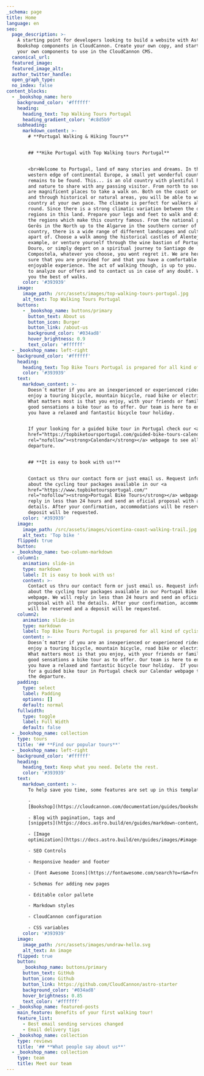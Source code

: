 ```yaml
---
_schema: page
title: Home
language: en
seo:
  page_description: >-
    A starting point for developers looking to build a website with Astro, using
    Bookshop components in CloudCannon. Create your own copy, and start creating
    your own components to use in the CloudCannon CMS.
  canonical_url:
  featured_image:
  featured_image_alt:
  author_twitter_handle:
  open_graph_type:
  no_index: false
content_blocks:
  - _bookshop_name: hero
    background_color: '#ffffff'
    heading:
      heading_text: Top Walking Tours Portugal
      heading_gradient_color: '#c8d5b9'
    subheading:
      markdown_content: >-
        # **Portugal Walking & Hiking Tours**


        ## **Hike Portugal with Top Walking tours Portugal**


        <br>Welcome to Portugal, land of many stories and dreams. In the south
        western edge of continental Europe, a small yet wonderful country
        remains to be found. This... is an old country with plentiful history
        and nature to share with any passing visitor. From north to south there
        are magnificent places to take a walk on. Both on the coast or inland
        and through historical or natural areas, you will be able to walk the
        country at your own pace. The climate is perfect for walkers all year
        round. Since there is a strong climatic variation between the different
        regions in this land. Prepare your legs and feet to walk and discover
        the regions which make this country famous. From the national park of
        Gerês in the North up to the Algarve in the southern corner of the
        country, there is a wide range of different landscapes and culture to be
        apart of. Choose a walk among the historical castles of Alentejo for
        example, or venture yourself through the wine bastion of Portugal in
        Douro, or simply depart on a spiritual journey to Santiago de
        Compostela, whatever you choose, you wont regret it. We are here to make
        sure that you are provided for and that you have a comfortable and
        enjoyable experience. The act of walking though, is up to you. Feel free
        to analyze our offers and to contact us in case of any doubt. We wish
        you the best of walks.
      color: '#393939'
    image:
      image_path: /src/assets/images/top-walking-tours-portugal.jpg
      alt_text: Top Walking Tours Portugal
    buttons:
      - _bookshop_name: buttons/primary
        button_text: About us
        button_icon: Burger
        button_link: /about-us
        background_color: '#034ad8'
        hover_brightness: 0.9
        text_color: '#ffffff'
  - _bookshop_name: left-right
    background_color: '#ffffff'
    heading:
      heading_text: Top Bike Tours Portugal is prepared for all kind of cyclists
      color: '#393939'
    text:
      markdown_content: >-
        Doesn´t matter if you are an inexperienced or experienced rider, if you
        enjoy a touring bicycle, mountain bicycle, road bike or electric bike.
        What matters most is that you enjoy, with your friends or family, the
        good sensations a bike tour as to offer. Our team is here to ensure that
        you have a relaxed and fantastic bicycle tour holiday.


        If your looking for a guided bike tour in Portugal check our <a
        href="https://topbiketoursportugal.com/guided-bike-tours-calendar-portugal/"
        rel="nofollow"><strong>Calendar</strong></a> webpage to see all the
        departure.


        ## **It is easy to book with us!**


        Contact us thru our contact form or just email us. Request information
        about the cycling tour packages available in our <a
        href="https://www.topbiketoursportugal.com/"
        rel="nofollow"><strong>Portugal Bike Tours</strong></a> webpage. We will
        reply in less than 24 hours and send an oficial proposal with all the
        details. After your confirmation, accommodations will be reserved and a
        deposit will be requested.
      color: '#393939'
    image:
      image_path: /src/assets/images/vicentina-coast-walking-trail.jpg
      alt_text: 'Top bike '
    flipped: true
    button:
  - _bookshop_name: two-column-markdown
    column1:
      animation: slide-in
      type: markdown
      label: It is easy to book with us!
      content: >-
        Contact us thru our contact form or just email us. Request information
        about the cycling tour packages available in our Portugal Bike Tours
        webpage. We will reply in less than 24 hours and send an oficial
        proposal with all the details. After your confirmation, accommodations
        will be reserved and a deposit will be requested.
    column2:
      animation: slide-in
      type: markdown
      label: Top Bike Tours Portugal is prepared for all kind of cyclists
      content: >-
        Doesn´t matter if you are an inexperienced or experienced rider, if you
        enjoy a touring bicycle, mountain bicycle, road bike or electric bike.
        What matters most is that you enjoy, with your friends or family, the
        good sensations a bike tour as to offer. Our team is here to ensure that
        you have a relaxed and fantastic bicycle tour holiday.  If your looking
        for a guided bike tour in Portugal check our Calendar webpage to see all
        the departure.
    padding:
      type: select
      label: Padding
      options: []
      default: normal
    fullwidth:
      type: toggle
      label: Full Width
      default: false
  - _bookshop_name: collection
    type: tours
    title: '## **Find our popular tours**'
  - _bookshop_name: left-right
    background_color: '#ffffff'
    heading:
      heading_text: Keep what you need. Delete the rest.
      color: '#393939'
    text:
      markdown_content: >-
        To help save you time, some features are set up in this template, like:

        -
        [Bookshop](https://cloudcannon.com/documentation/guides/bookshop-astro-guide/)

        - Blog with pagination, tags and
        [snippets](https://docs.astro.build/en/guides/markdown-content/#using-components-in-mdx)

        - [Image
        optimization](https://docs.astro.build/en/guides/images/#image--astroassets)

        - SEO Controls

        - Responsive header and footer

        - [Font Awesome Icons](https://fontawesome.com/search?o=r&m=free)

        - Schemas for adding new pages

        - Editable color pallete

        - Markdown styles

        - CloudCannon configuration

        - CSS variables
      color: '#393939'
    image:
      image_path: /src/assets/images/undraw-hello.svg
      alt_text: An image
    flipped: true
    button:
      _bookshop_name: buttons/primary
      button_text: GitHub
      button_icon: Github
      button_link: https://github.com/CloudCannon/astro-starter
      background_color: '#034ad8'
      hover_brightness: 0.85
      text_color: '#ffffff'
  - _bookshop_name: featured-posts
    main_feature: Benefits of your first walking tour!
    feature_list:
      - Best email sending services changed
      - Email delivery tips
  - _bookshop_name: collection
    type: reviews
    title: '## **What people say about us**'
  - _bookshop_name: collection
    type: team
    title: Meet our team
---
```

